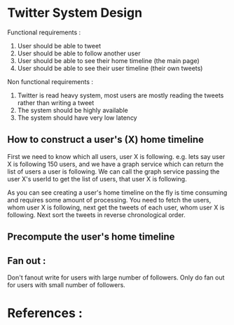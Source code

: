 # Twitter System Design

Functional requirements :

1. User should be able to tweet
2. User should be able to follow another user
3. User should be able to see their home timeline (the main page)
4. User should be able to see their user timeline (their own tweets)

Non functional requirements :

1. Twitter is read heavy system, most users are mostly reading the tweets rather than writing a tweet
2. The system should be highly available
3. The system should have very low latency


## How to construct a user's (X) home timeline 
First we need to know which all users, user X is following. e.g. lets say user X is following 150 users, and we have a graph service which can return the list of users
a user is following. We can call the graph service passing the user X's userId to get the list of users, that user X is following.

As you can see creating a user's home timeline on the fly is time consuming and requires some amount of processing.
You need to fetch the users, whom user X is following, next get the tweets of each user, whom user X is following. Next sort the tweets in reverse chronological order.

## Precompute the user's home timeline

## Fan out :

Don't fanout write for users with large number of followers. Only do fan out for users with small number of followers.

# References :
